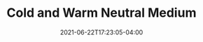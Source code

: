 ---
title: "Cold and Warm Neutral Medium"
date: 2021-06-22T17:23:05-04:00
draft: true
lecture_num: 2
---